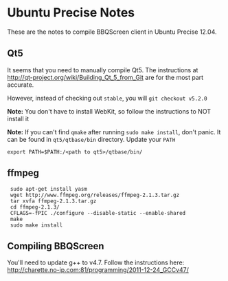 # Ubuntu Precise Notes

These are the notes to compile BBQScreen client in Ubuntu Precise 12.04.

## Qt5
It seems that you need to manually compile Qt5. The instructions at http://qt-project.org/wiki/Building_Qt_5_from_Git are for the most part accurate.

However, instead of checking out `stable`, you will `git checkout v5.2.0`

**Note:** You don't have to install WebKit, so follow the instructions to NOT install it

**Note:** If you can't find `qmake` after running `sudo make install`, don't panic. It can be found in `qt5/qtbase/bin` directory. Update your `PATH`

	export PATH=$PATH:/<path to qt5>/qtbase/bin/ 
 
## ffmpeg

     sudo apt-get install yasm
     wget http://www.ffmpeg.org/releases/ffmpeg-2.1.3.tar.gz
     tar xvfa ffmpeg-2.1.3.tar.gz 
     cd ffmpeg-2.1.3/
     CFLAGS=-fPIC ./configure --disable-static --enable-shared
     make
     sudo make install

## Compiling BBQScreen
You'll need to update g++ to v4.7. Follow the instructions here: http://charette.no-ip.com:81/programming/2011-12-24_GCCv47/

